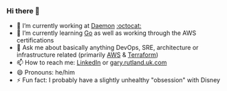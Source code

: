 ### Hi there 👋

- 🔭 I’m currently working at [Daemon](https://www.dae.mn) [:octocat:](https://github.com/Daemon-Solutions)
- 🌱 I’m currently learning [Go](https://go.dev) as well as working through the AWS certifications
- 💬 Ask me about basically anything DevOps, SRE, architecture or infrastructure related (primarily [AWS](https://aws.amazon.com) & [Terraform](https://www.terraform.io))
- 📫 How to reach me: [LinkedIn](https://linkedin.com/in/garyrutland) or [gary.rutland.uk.com](https://gary.rutland.uk.com)
- 😄 Pronouns: he/him
- ⚡ Fun fact: I probably have a slightly unhealthy "obsession" with Disney
